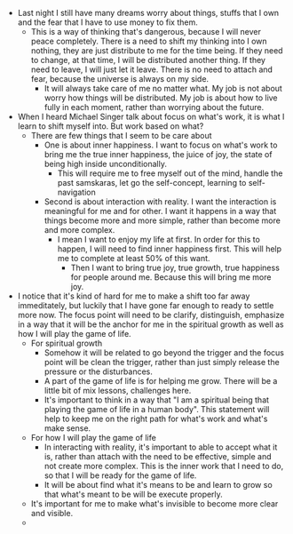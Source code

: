- Last night I still have many dreams worry about things, stuffs that I own and the fear that I have to use money to fix them.
    - This is a way of thinking that's dangerous, because I will never peace completely. There is a need to shift my thinking into I own nothing, they are just distribute to me for the time being. If they need to change, at that time, I will be distributed another thing. If they need to leave, I will just let it leave. There is no need to attach and fear, because the universe is always on my side.
        - It will always take care of me no matter what. My job is not about worry how things will be distributed. My job is about how to live fully in each moment, rather than worrying about the future.
- When I heard Michael Singer talk about focus on what's work, it is what I learn to shift myself into. But work based on what?
    - There are few things that I seem to be care about
        - One is about inner happiness. I want to focus on what's work to bring me the true inner happiness, the juice of joy, the state of being high inside unconditionally.
            - This will require me to free myself out of the mind, handle the past samskaras, let go the self-concept, learning to self-navigation
        - Second is about interaction with reality. I want the interaction is meaningful for me and for other. I want it happens in a way that things become more and more simple, rather than become more and more complex.
            - I mean I want to enjoy my life at first. In order for this to happen, I will need to find inner happiness first. This will help me to complete at least 50% of this want.
                - Then I want to bring true joy, true growth, true happiness for people around me. Because this will bring me more joy.
- I notice that it's kind of hard for me to make a shift too far away immeditately, but luckily that I have gone far enough to ready to settle more now. The focus point will need to be clarify, distinguish, emphasize in a way that it will be the anchor for me in the spiritual growth as well as how I will play the game of life.
    - For spiritual growth
        - Somehow it will be related to go beyond the trigger and the focus point will be clean the trigger, rather than just simply release the pressure or the disturbances.
        - A part of the game of life is for helping me grow. There will be a little bit of mix lessons, challenges here.
        - It's important to think in a way that "I am a spiritual being that playing the game of life in a human body". This statement will help to keep me on the right path for what's work and what's make sense.
    - For how I will play the game of life
        - In interacting with reality, it's important to able to accept what it is, rather than attach with the need to be effective, simple and not create more complex. This is the inner work that I need to do, so that I will be ready for the game of life. 
        - It will be about find what it's means to be and learn to grow so that what's meant to be will be execute properly.
    - It's important for me to make what's invisible to become more clear and visible.
    - 
